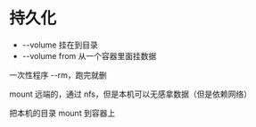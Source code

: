 # 持久化

- --volume 挂在到目录
- --volume from 从一个容器里面挂数据

一次性程序 --rm，跑完就删

mount 远端的，通过 nfs，但是本机可以无感拿数据（但是依赖网络）

把本机的目录 mount 到容器上
